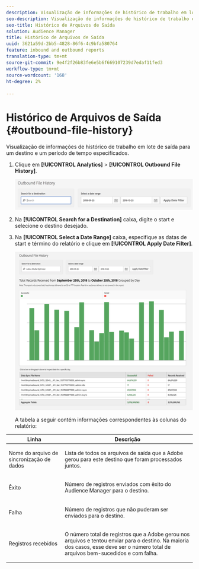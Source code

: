 ```yaml
---
description: Visualização de informações de histórico de trabalho em lote de saída para um destino e um período de tempo especificados.
seo-description: Visualização de informações de histórico de trabalho em lote de saída para um destino e um período de tempo especificados.
seo-title: Histórico de Arquivos de Saída
solution: Audience Manager
title: Histórico de Arquivos de Saída
uuid: 3621a59d-2bb5-4828-86f6-4c9bfa580764
feature: inbound and outbound reports
translation-type: tm+mt
source-git-commit: 9e4f2f26b83fe6e5b6f669107239d7edaf11fed3
workflow-type: tm+mt
source-wordcount: '168'
ht-degree: 2%

---
```



# Histórico de Arquivos de Saída {#outbound-file-history}

Visualização de informações de histórico de trabalho em lote de saída para um destino e um período de tempo especificados.

<!-- 

t_reports_outbound_history.xml

 -->

1. Clique em **[!UICONTROL Analytics]** > **[!UICONTROL Outbound File History]**.

   ![Resultado da etapa](assets/outbound_history.png)

1. Na **[!UICONTROL Search for a Destination]** caixa, digite o start e selecione o destino desejado.
1. Na **[!UICONTROL Select a Date Range]** caixa, especifique as datas de start e término do relatório e clique em **[!UICONTROL Apply Date Filter]**.

   ![Resultado da etapa](assets/outbound_history_stats.png)

   A tabela a seguir contém informações correspondentes às colunas do relatório:

<table id="table_93076D46AC50411395E72B9B987E99BE"> 
 <thead> 
  <tr> 
   <th colname="col1" class="entry"> Linha </th> 
   <th colname="col2" class="entry"> Descrição </th> 
  </tr> 
 </thead>
 <tbody> 
  <tr> 
   <td colname="col1"> Nome do arquivo de sincronização de dados </td> 
   <td colname="col2"> <p>Lista de todos os arquivos de saída que <span class="keyword"> a Adobe</span> gerou para este destino que foram processados juntos. </p> </td> 
  </tr> 
  <tr> 
   <td colname="col1"> Êxito </td> 
   <td colname="col2"> <p>Número de registros enviados com êxito do <span class="keyword"> Audience Manager</span> para o destino. </p> </td> 
  </tr> 
  <tr> 
   <td colname="col1"> Falha </td> 
   <td colname="col2"> <p>Número de registros que não puderam ser enviados para o destino. </p> </td> 
  </tr> 
  <tr> 
   <td colname="col1"> Registros recebidos </td> 
   <td colname="col2"> <p>O número total de registros que a <span class="keyword"> Adobe</span> gerou nos arquivos e tentou enviar para o destino. Na maioria dos casos, esse deve ser o número total de arquivos bem-sucedidos e com falha. </p> </td> 
  </tr> 
 </tbody> 
</table>

